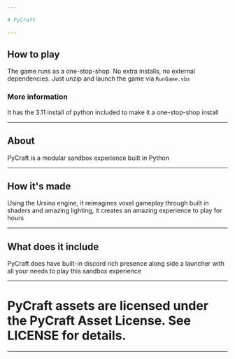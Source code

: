 ```yaml
---

# PyCraft

---
```


## How to play

The game runs as a one-stop-shop. No extra installs, no external dependencies. Just unzip and launch the game via `RunGame.vbs`


### More information

It has the 3.11 install of python included to make it a one-stop-shop install

---

## About

PyCraft is a modular sandbox experience built in Python

---

## How it's made

Using the Ursina engine, it reimagines voxel gameplay through built in shaders and amazing lighting, it creates an amazing experience to play for hours

---

## What does it include

PyCraft does have built-in discord rich presence along side a launcher with all your needs to play this sandbox experience

---

# **PyCraft assets are licensed under the PyCraft Asset License. See LICENSE for details.**

---
